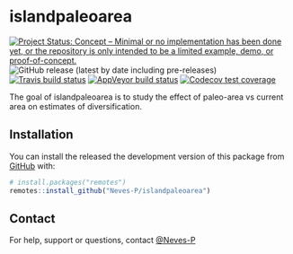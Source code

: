 
<!-- README.md is generated from README.Rmd. Please edit that file -->

# islandpaleoarea

<!-- badges: start -->

[![Project Status: Concept – Minimal or no implementation has been done
yet, or the repository is only intended to be a limited example, demo,
or
proof-of-concept.](https://www.repostatus.org/badges/latest/concept.svg)](https://www.repostatus.org/#concept)
![GitHub release (latest by date including pre-releases)](https://img.shields.io/github/v/release/Neves-P/islandpaleoarea?include_prereleases)
[![Travis build
status](https://travis-ci.com/Neves-P/islandpaleoarea.svg?branch=master)](https://travis-ci.com/Neves-P/islandpaleoarea)
[![AppVeyor build
status](https://ci.appveyor.com/api/projects/status/github/Neves-P/islandpaleoarea?branch=master&svg=true)](https://ci.appveyor.com/project/Neves-P/islandpaleoarea)
[![Codecov test
coverage](https://codecov.io/gh/Neves-P/islandpaleoarea/branch/master/graph/badge.svg)](https://codecov.io/gh/Neves-P/islandpaleoarea?branch=master)
<!-- badges: end -->

The goal of islandpaleoarea is to study the effect of paleo-area vs
current area on estimates of diversification.

## Installation

You can install the released the development version of this package
from [GitHub](https://github.com/) with:

``` r
# install.packages("remotes")
remotes::install_github("Neves-P/islandpaleoarea")
```

## Contact

For help, support or questions, contact
[@Neves-P](https://github.com/Neves-P)
